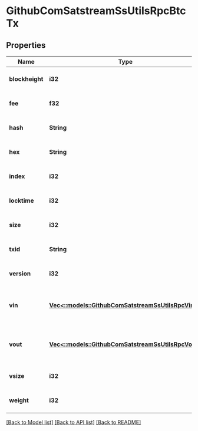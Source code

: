 # GithubComSatstreamSsUtilsRpcBtcTx

## Properties
Name | Type | Description | Notes
------------ | ------------- | ------------- | -------------
**blockheight** | **i32** |  | [optional] [default to null]
**fee** | **f32** |  | [optional] [default to null]
**hash** | **String** |  | [optional] [default to null]
**hex** | **String** |  | [optional] [default to null]
**index** | **i32** |  | [optional] [default to null]
**locktime** | **i32** |  | [optional] [default to null]
**size** | **i32** |  | [optional] [default to null]
**txid** | **String** |  | [optional] [default to null]
**version** | **i32** |  | [optional] [default to null]
**vin** | [**Vec<::models::GithubComSatstreamSsUtilsRpcVin>**](github_com_satstream_ss-utils_rpc.Vin.md) | Vin will be stored in a separate collection in the DB | [optional] [default to null]
**vout** | [**Vec<::models::GithubComSatstreamSsUtilsRpcVout>**](github_com_satstream_ss-utils_rpc.Vout.md) | Vout will be stored in a separate collection in the DB | [optional] [default to null]
**vsize** | **i32** |  | [optional] [default to null]
**weight** | **i32** |  | [optional] [default to null]

[[Back to Model list]](../README.md#documentation-for-models) [[Back to API list]](../README.md#documentation-for-api-endpoints) [[Back to README]](../README.md)


